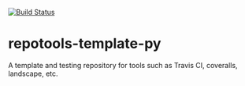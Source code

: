 [![Build Status](https://travis-ci.org/kazemakase/repotools-template-py.svg?branch=master)](https://travis-ci.org/kazemakase/repotools-template-py)

repotools-template-py
=====================

A template and testing repository for tools such as Travis CI, coveralls, landscape, etc.
